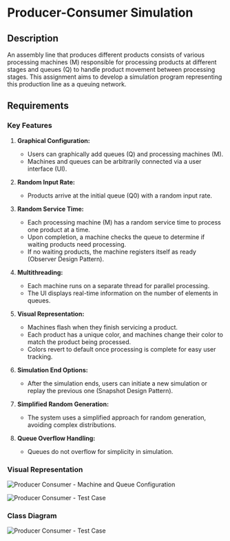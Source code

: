 # Producer-Consumer Simulation

## Description

An assembly line that produces different products consists of various processing machines (M) responsible for processing products at different stages and queues (Q) to handle product movement between processing stages. This assignment aims to develop a simulation program representing this production line as a queuing network.

## Requirements

### Key Features

1. **Graphical Configuration:**
   - Users can graphically add queues (Q) and processing machines (M).
   - Machines and queues can be arbitrarily connected via a user interface (UI).

2. **Random Input Rate:**
   - Products arrive at the initial queue (Q0) with a random input rate.

3. **Random Service Time:**
   - Each processing machine (M) has a random service time to process one product at a time.
   - Upon completion, a machine checks the queue to determine if waiting products need processing.
   - If no waiting products, the machine registers itself as ready (Observer Design Pattern).

4. **Multithreading:**
   - Each machine runs on a separate thread for parallel processing.
   - The UI displays real-time information on the number of elements in queues.

5. **Visual Representation:**
   - Machines flash when they finish servicing a product.
   - Each product has a unique color, and machines change their color to match the product being processed.
   - Colors revert to default once processing is complete for easy user tracking.

6. **Simulation End Options:**
   - After the simulation ends, users can initiate a new simulation or replay the previous one (Snapshot Design Pattern).

7. **Simplified Random Generation:**
   - The system uses a simplified approach for random generation, avoiding complex distributions.

8. **Queue Overflow Handling:**
   - Queues do not overflow for simplicity in simulation.

### Visual Representation

![Producer Consumer - Machine and Queue Configuration](https://github.com/Saifullah-1/Producer-Consumer/blob/master/Producer.jpg)

![Producer Consumer - Test Case](https://github.com/Saifullah-1/Producer-Consumer/blob/master/Test_case.jpg)

### Class Diagram

![Producer Consumer - Test Case](https://github.com/Saifullah-1/Producer-Consumer/blob/master/UML.png)
